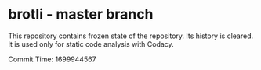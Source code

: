 # brotli - master branch

This repository contains frozen state of the repository.
Its history is cleared. It is used only for static code
analysis with Codacy.

Commit Time: 1699944567